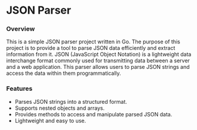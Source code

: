 # JSON Parser


### Overview

This is a simple JSON parser project written in Go. The purpose of this project is to provide a tool to parse JSON data efficiently and extract information from it. JSON (JavaScript Object Notation) is a lightweight data interchange format commonly used for transmitting data between a server and a web application. This parser allows users to parse JSON strings and access the data within them programmatically.

### Features

- Parses JSON strings into a structured format.
- Supports nested objects and arrays.
- Provides methods to access and manipulate parsed JSON data.
- Lightweight and easy to use.
